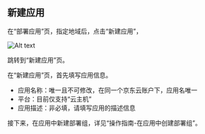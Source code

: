 ## 新建应用

在“部署应用”页，指定地域后，点击“新建应用”，

![Alt text](https://github.com/jdcloudcom/cn/blob/codedeploy/image/CodeDeploy/operation1.png)

跳转到“新建应用”页。

在“新建应用”页，首先填写应用信息。

- 应用名称：唯一且不可修改，在同一个京东云账户下，应用名唯一
- 平台：目前仅支持“云主机”
- 应用描述：非必填，请填写应用的描述信息



接下来，在应用中新建部署组，详见“操作指南-在应用中创建部署组”。
